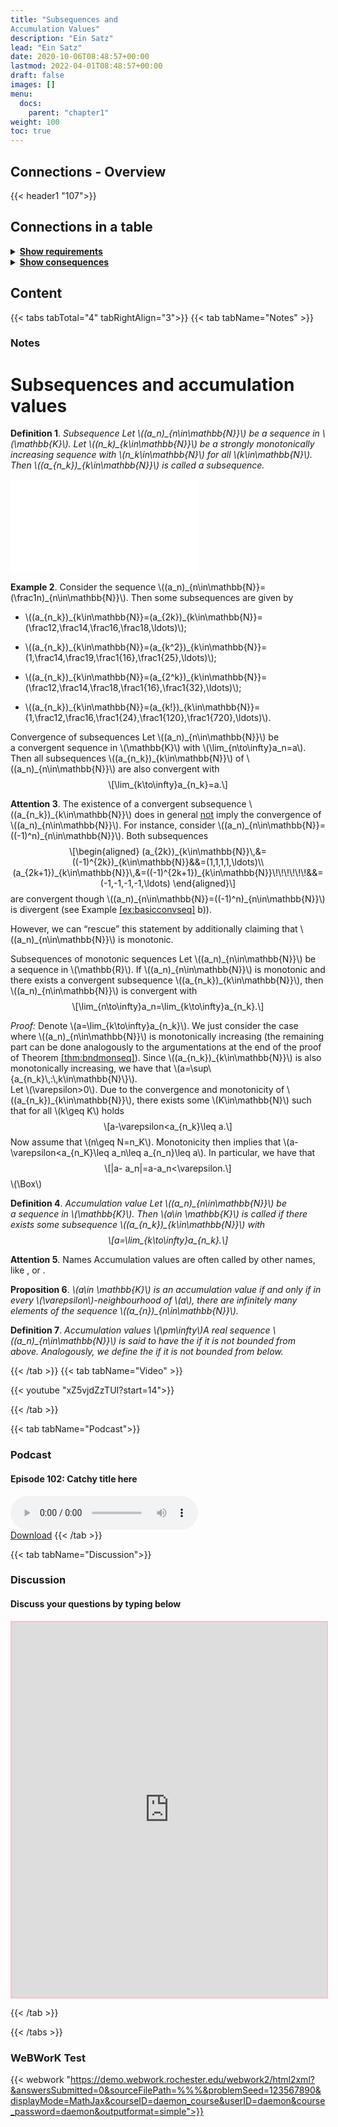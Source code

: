 ```yaml
---
title: "Subsequences and
Accumulation Values"
description: "Ein Satz"
lead: "Ein Satz"
date: 2020-10-06T08:48:57+00:00
lastmod: 2022-04-01T08:48:57+00:00
draft: false
images: []
menu:
  docs:
    parent: "chapter1"
weight: 100
toc: true
---
```


## Connections - Overview

{{< header1 "107">}}

## Connections in a table

<details>
<summary><b><u>Show requirements</u></b></summary>
<div class="table-responsive-sm">
<table class="table">
<thead>
  <tr>
    <th scope="col">Concept</th>
    <th scope="col">Content</th>
  </tr>
</thead>
<tbody>

<tr>
<th scope="row"><a href="../../chapter1/101/">Convergence</a></th>
<td>Ein Satz</td>
</tr>
        
</tbody>
</table>
</div>
</details>

<details>
<summary><b><u>Show consequences</u></b></summary>
<div class="table-responsive-sm">
<table class="table">
<thead>
  <tr>
    <th scope="col">Concept</th>
    <th scope="col">Content</th>
  </tr>
</thead>
<tbody>

<tr>
<th scope="row"><a href="../../chapter1/109/">Limit inferior and
limit superior</a></th>
<td>Ein Satz</td>
</tr>
        
<tr>
<th scope="row"><a href="../../chapter1/110/">Open, Closed,
Compact sets</a></th>
<td>Ein Satz</td>
</tr>
        
<tr>
<th scope="row"><a href="../../chapter1/108/">Bolzano-Weierstrass</a></th>
<td>Ein Satz</td>
</tr>
        
</tbody>
</table>
</div>
</details>


## Content

{{< tabs tabTotal="4" tabRightAlign="3">}}
{{< tab tabName="Notes" >}}

### Notes 
<h1 id="subsequences-and-accumulation-values">Subsequences and
accumulation values</h1>
<div class="Definition">
<p><strong>Definition 1</strong>. <em><span>Subsequence</span> Let <span
class="math inline">\((a_n)_{n\in\mathbb{N}}\)</span> be a sequence in
<span class="math inline">\(\mathbb{K}\)</span>. Let <span
class="math inline">\((n_k)_{k\in\mathbb{N}}\)</span> be a strongly
monotonically increasing sequence with <span
class="math inline">\(n_k\in\mathbb{N}\)</span> for all <span
class="math inline">\(k\in\mathbb{N}\)</span>. Then <span
class="math inline">\((a_{n_k})_{k\in\mathbb{N}}\)</span> is called
a <span><em>subsequence</em></span>.</em></p>
</div>
<div class="center">
<p><embed src="107-tikz.pdf" /></p>
</div>
<div class="example">
<p><strong>Example 2</strong>. Consider the sequence <span
class="math inline">\((a_n)_{n\in\mathbb{N}}=(\frac1n)_{n\in\mathbb{N}}\)</span>.
Then some subsequences are given by</p>
<ul>
<li><p><span
class="math inline">\((a_{n_k})_{k\in\mathbb{N}}=(a_{2k})_{k\in\mathbb{N}}=(\frac12,\frac14,\frac16,\frac18,\ldots)\)</span>;</p></li>
<li><p><span
class="math inline">\((a_{n_k})_{k\in\mathbb{N}}=(a_{k^2})_{k\in\mathbb{N}}=(1,\frac14,\frac19,\frac1{16},\frac1{25},\ldots)\)</span>;</p></li>
<li><p><span
class="math inline">\((a_{n_k})_{k\in\mathbb{N}}=(a_{2^k})_{k\in\mathbb{N}}=(\frac12,\frac14,\frac18,\frac1{16},\frac1{32},\ldots)\)</span>;</p></li>
<li><p><span
class="math inline">\((a_{n_k})_{k\in\mathbb{N}}=(a_{k!})_{k\in\mathbb{N}}=(1,\frac12,\frac16,\frac1{24},\frac1{120},\frac1{720},\ldots)\)</span>.</p></li>
</ul>
</div>
<div class="Theorem">
<p><span>Convergence of subsequences</span><span id="thm:convsubseq"
label="thm:convsubseq"></span> Let <span
class="math inline">\((a_n)_{n\in\mathbb{N}}\)</span> be a convergent
sequence in <span class="math inline">\(\mathbb{K}\)</span> with <span
class="math inline">\(\lim_{n\to\infty}a_n=a\)</span>. Then all
subsequences <span
class="math inline">\((a_{n_k})_{k\in\mathbb{N}}\)</span> of <span
class="math inline">\((a_n)_{n\in\mathbb{N}}\)</span> are also
convergent with <span
class="math display">\[\lim_{k\to\infty}a_{n_k}=a.\]</span></p>
</div>
<div class="Attention">
<p><strong>Attention 3</strong>. The existence of a convergent
subsequence <span
class="math inline">\((a_{n_k})_{k\in\mathbb{N}}\)</span> does in
general <u>not</u> imply the convergence of <span
class="math inline">\((a_n)_{n\in\mathbb{N}}\)</span>. For instance,
consider <span
class="math inline">\((a_n)_{n\in\mathbb{N}}=((-1)^n)_{n\in\mathbb{N}}\)</span>.
Both subsequences <span class="math display">\[\begin{aligned}
(a_{2k})_{k\in\mathbb{N}}\,&amp;=((-1)^{2k})_{k\in\mathbb{N}}&amp;&amp;=(1,1,1,1,\ldots)\\
(a_{2k+1})_{k\in\mathbb{N}}\,&amp;=((-1)^{2k+1})_{k\in\mathbb{N}}\!\!\!\!\!\!&amp;&amp;=(-1,-1,-1,-1,\ldots)
  \end{aligned}\]</span> are convergent though <span
class="math inline">\((a_n)_{n\in\mathbb{N}}=((-1)^n)_{n\in\mathbb{N}}\)</span>
is divergent (see Example <a href="#ex:basicconvseq"
data-reference-type="ref"
data-reference="ex:basicconvseq">[ex:basicconvseq]</a> b)).</p>
</div>
<p>However, we can “rescue” this statement by additionally claiming that
<span class="math inline">\((a_n)_{n\in\mathbb{N}}\)</span> is
monotonic.</p>
<div class="Theorem">
<p><span>Subsequences of monotonic sequences</span> <span
id="thm:submon" label="thm:submon"></span> Let <span
class="math inline">\((a_n)_{n\in\mathbb{N}}\)</span> be a sequence in
<span class="math inline">\(\mathbb{R}\)</span>. If <span
class="math inline">\((a_n)_{n\in\mathbb{N}}\)</span> is monotonic and
there exists a convergent subsequence <span
class="math inline">\((a_{n_k})_{k\in\mathbb{N}}\)</span>, then <span
class="math inline">\((a_n)_{n\in\mathbb{N}}\)</span> is convergent with
<span
class="math display">\[\lim_{n\to\infty}a_n=\lim_{k\to\infty}a_{n_k}.\]</span></p>
</div>
<p><span><em>Proof:</em></span> Denote <span
class="math inline">\(a=\lim_{k\to\infty}a_{n_k}\)</span>. We just
consider the case where <span
class="math inline">\((a_n)_{n\in\mathbb{N}}\)</span> is monotonically
increasing (the remaining part can be done analogously to the
argumentations at the end of the proof of Theorem <a
href="#thm:bndmonseq" data-reference-type="ref"
data-reference="thm:bndmonseq">[thm:bndmonseq]</a>). Since <span
class="math inline">\((a_{n_k})_{k\in\mathbb{N}}\)</span> is also
monotonically increasing, we have that <span
class="math inline">\(a=\sup\{a_{n_k}\,:\,k\in\mathbb{N}\}\)</span>.<br />
Let <span class="math inline">\(\varepsilon&gt;0\)</span>. Due to the
convergence and monotonicity of <span
class="math inline">\((a_{n_k})_{k\in\mathbb{N}}\)</span>, there exists
some <span class="math inline">\(K\in\mathbb{N}\)</span> such that for
all <span class="math inline">\(k\geq K\)</span> holds <span
class="math display">\[a-\varepsilon&lt;a_{n_k}\leq a.\]</span> Now
assume that <span class="math inline">\(n\geq N=n_K\)</span>.
Monotonicity then implies that <span
class="math inline">\(a-\varepsilon&lt;a_{n_K}\leq a_n\leq a_{n_n}\leq
a\)</span>. In particular, we have that <span class="math display">\[|a-
a_n|=a-a_n&lt;\varepsilon.\]</span><span
class="math inline">\(\Box\)</span></p>
<div id="def:accuPointNormedSpace" class="Definition">
<p><strong>Definition 4</strong>. <em><span>Accumulation value</span>
Let <span class="math inline">\((a_n)_{n\in\mathbb{N}}\)</span> be
a sequence in <span class="math inline">\(\mathbb{K}\)</span>. Then
<span class="math inline">\(a\in \mathbb{K}\)</span> is called if there
exists some subsequence <span
class="math inline">\((a_{n_k})_{k\in\mathbb{N}}\)</span> with <span
class="math display">\[a=\lim_{k\to\infty}a_{n_k}.\]</span></em></p>
</div>
<div class="Attention">
<p><strong>Attention 5</strong>. <span>Names</span> Accumulation values
are often called by other names, like , or .</p>
</div>
<div class="Proposition">
<p><strong>Proposition 6</strong>. <em><span class="math inline">\(a\in
\mathbb{K}\)</span> is an accumulation value if and only if in every
<span class="math inline">\(\varepsilon\)</span>-neighbourhood of <span
class="math inline">\(a\)</span>, there are infinitely many elements of
the sequence <span
class="math inline">\((a_{n})_{n\in\mathbb{N}}\)</span>.</em></p>
</div>
<div id="accinf" class="Definition">
<p><strong>Definition 7</strong>. <em><span>Accumulation values <span
class="math inline">\(\pm\infty\)</span></span>A real sequence <span
class="math inline">\((a_n)_{n\in\mathbb{N}}\)</span> is said to have
the if it is not bounded from above. Analogously, we define the if it is
not bounded from below.</em></p>
</div>


{{< /tab >}}
{{< tab tabName="Video" >}}

{{< youtube "xZ5vjdZzTUI?start=14">}}

{{< /tab >}}


{{< tab tabName="Podcast">}}
<h3>Podcast</h3>
<h4>Episode 102: Catchy title here</h4>
<audio controls>
  <source src="PODCAST_real" type="audio/wav" />
  Your browser does not support the audio element.
</audio>
<br />
<a href="" class="btn btn-primary btn-lg" download="PODCAST_real"
  >Download</a
>
{{< /tab >}}

{{< tab tabName="Discussion">}}

  <h3>Discussion</h3>
  <h4>Discuss your questions by typing below</h4>

  <iframe
    style="border: 2px solid pink"
    class="embed-responsive-item"
    name="embed_readwrite"
    src="https://pads.rz.tuhh.de/p/"
    width="100%"
    height="600"
  ></iframe>

{{< /tab >}}

{{< /tabs >}}


### WeBWorK Test

{{< webwork "https://demo.webwork.rochester.edu/webwork2/html2xml?&answersSubmitted=0&sourceFilePath=%%%&problemSeed=123567890&displayMode=MathJax&courseID=daemon_course&userID=daemon&course_password=daemon&outputformat=simple">}}

